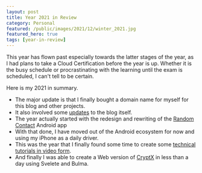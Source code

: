```yaml
---
layout: post
title: Year 2021 in Review
category: Personal
featured: /public/images/2021/12/winter_2021.jpg
featured_hero: true
tags: [year-in-review]
---
```

This year has flown past especially towards the latter stages of the year, as I had plans to take a Cloud Certification before the year is up. 
Whether it is the busy schedule or procrastinating  with the learning until the exam is scheduled, I can't tell to be certain.

<!-- more -->

Here is my 2021 in summary.  

* The major update is that I finally bought a domain name for myself for this blog and other projects.
* It also involved some [updates](https://www.midhunhk.com/project/2021/04/22/two-projects/) to the blog itself.
* The year actually started with the redesign and rewriting of the [Random Contact](https://www.midhunhk.com/dev/2021/03/25/random-contact-update/) Android app
* With that done, I have moved out of the Android ecosystem for now and using my iPhone as a daily driver.
* This was the year that I finally found some time to create some [technical tutorials in video form](https://www.midhunhk.com/learning/2021/07/12/creating-technical-tutorials/).
* And finally I was able to create a Web version of [CryptX](https://www.midhunhk.com/project/2021/11/23/cryptx-web/) in less than a day using Svelete and Bulma.

